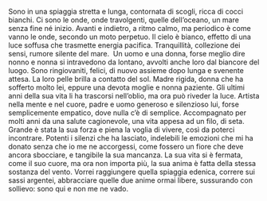 
Sono in una spiaggia stretta e lunga, contornata di scogli, ricca di cocci bianchi. Ci sono le onde, onde travolgenti, quelle dell’oceano, un mare senza fine né inizio.
Avanti e indietro, a ritmo calmo, ma periodico è come vanno le onde, secondo un moto perpetuo. 
Il cielo è bianco, effetto di una luce soffusa che trasmette energia pacifica. 
Tranquillità, collezione dei sensi, rumore silente del mare.  Un uomo e una donna, forse meglio dire nonno e nonna si intravedono da lontano, avvolti anche loro dal biancore del luogo. Sono ringiovaniti, felici, di nuovo assieme dopo lunga e svenente attesa. La loro pelle brilla a contatto del sol.
Madre rigida, donna che ha sofferto molto lei, eppure una devota moglie e nonna paziente. Gli ultimi anni della sua vita li ha trascorsi nell’oblio, ma ora può riveder la luce. 
Artista nella mente e nel cuore, padre e uomo generoso e silenzioso lui, forse semplicemente empatico, dove nulla c’è di semplice. Accompagnato per molti anni da una salute cagionevole, una vita appesa ad un filo, di seta. Grande è stata la sua forza e piena la voglia di vivere, così da poterci incontrare. Potenti i silenzi che ha lasciato, indelebili le emozioni che mi ha donato senza che io me ne accorgessi, come fossero un fiore che deve ancora sbocciare, e tangibile la sua mancanza. La sua vita si è fermata, come il suo cuore, ma ora non importa più, la sua anima è fatta della stessa sostanza del vento. 
Vorrei raggiungere quella spiaggia edenica, correre sui sassi argentei, abbracciare quelle due anime ormai libere, sussurando con sollievo: sono qui e non me ne vado. 
